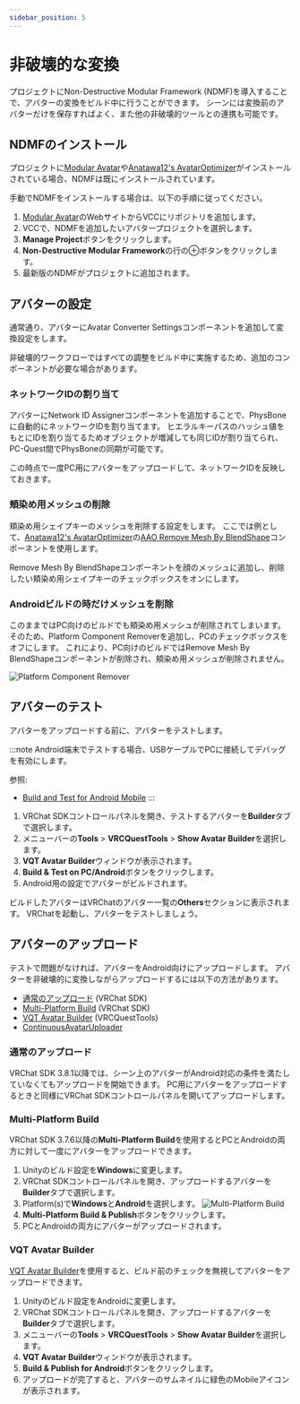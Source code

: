 ```yaml
---
sidebar_position: 5
---
```


# 非破壊的な変換

プロジェクトにNon-Destructive Modular Framework (NDMF)を導入することで、アバターの変換をビルド中に行うことができます。
シーンには変換前のアバターだけを保存すればよく、また他の非破壊的ツールとの連携も可能です。

## NDMFのインストール

プロジェクトに[Modular Avatar]や[Anatawa12's AvatarOptimizer]がインストールされている場合、NDMFは既にインストールされています。

手動でNDMFをインストールする場合は、以下の手順に従ってください。

1. [Modular Avatar]のWebサイトからVCCにリポジトリを追加します。
2. VCCで、NDMFを追加したいアバタープロジェクトを選択します。
3. **Manage Project**ボタンをクリックします。
4. **Non-Destructive Modular Framework**の行の⊕ボタンをクリックします。
5. 最新版のNDMFがプロジェクトに追加されます。

## アバターの設定

通常通り、アバターにAvatar Converter Settingsコンポーネントを追加して変換設定をします。

非破壊的ワークフローではすべての調整をビルド中に実施するため、追加のコンポーネントが必要な場合があります。

### ネットワークIDの割り当て

アバターにNetwork ID Assignerコンポーネントを追加することで、PhysBoneに自動的にネットワークIDを割り当てます。
ヒエラルキーパスのハッシュ値をもとにIDを割り当てるためオブジェクトが増減しても同じIDが割り当てられ、PC-Quest間でPhysBoneの同期が可能です。

この時点で一度PC用にアバターをアップロードして、ネットワークIDを反映しておきます。

### 頬染め用メッシュの削除

頬染め用シェイプキーのメッシュを削除する設定をします。
ここでは例として、[Anatawa12's AvatarOptimizer]の[AAO Remove Mesh By BlendShape](https://vpm.anatawa12.com/avatar-optimizer/ja/docs/reference/remove-mesh-by-blendshape/)コンポーネントを使用します。

Remove Mesh By BlendShapeコンポーネントを顔のメッシュに追加し、削除したい頬染め用シェイプキーのチェックボックスをオンにします。

### Androidビルドの時だけメッシュを削除

このままではPC向けのビルドでも頬染め用メッシュが削除されてしまいます。
そのため、Platform Component Removerを追加し、PCのチェックボックスをオフにします。
これにより、PC向けのビルドではRemove Mesh By BlendShapeコンポーネントが削除され、頬染め用メッシュが削除されません。

![Platform Component Remover](/img/platform-component-remover.png)

## アバターのテスト

アバターをアップロードする前に、アバターをテストします。

:::note
Android端末でテストする場合、USBケーブルでPCに接続してデバッグを有効にします。

参照:
- [Build and Test for Android Mobile](https://creators.vrchat.com/platforms/android/build-test-mobile/)
:::

1. VRChat SDKコントロールパネルを開き、テストするアバターを**Builder**タブで選択します。
2. メニューバーの**Tools** > **VRCQuestTools** > **Show Avatar Builder**を選択します。
3. **VQT Avatar Builder**ウィンドウが表示されます。
4. **Build & Test on PC/Android**ボタンをクリックします。
5. Android用の設定でアバターがビルドされます。

ビルドしたアバターはVRChatのアバター一覧の**Others**セクションに表示されます。
VRChatを起動し、アバターをテストしましょう。

## アバターのアップロード

テストで問題がなければ、アバターをAndroid向けにアップロードします。
アバターを非破壊的に変換しながらアップロードするには以下の方法があります。

- [通常のアップロード](#通常のアップロード) (VRChat SDK)
- [Multi-Platform Build](#multi-platform-build) (VRChat SDK)
- [VQT Avatar Builder](#vqt-avatar-builder) (VRCQuestTools)
- [ContinuousAvatarUploader](https://github.com/anatawa12/ContinuousAvatarUploader)

### 通常のアップロード

VRChat SDK 3.8.1以降では、シーン上のアバターがAndroid対応の条件を満たしていなくてもアップロードを開始できます。
PC用にアバターをアップロードするときと同様にVRChat SDKコントロールパネルを開いてアップロードします。

### Multi-Platform Build

VRChat SDK 3.7.6以降の**Multi-Platform Build**を使用するとPCとAndroidの両方に対して一度にアバターをアップロードできます。

1. Unityのビルド設定を**Windows**に変更します。
2. VRChat SDKコントロールパネルを開き、アップロードするアバターを**Builder**タブで選択します。
3. Platform(s)で**Windows**と**Android**を選択します。
    ![Multi-Platform Build](/img/multi_platform_build.png)
4. **Multi-Platform Build & Publish**ボタンをクリックします。
5. PCとAndroidの両方にアバターがアップロードされます。

### VQT Avatar Builder

[VQT Avatar Builder]を使用すると、ビルド前のチェックを無視してアバターをアップロードできます。

1. Unityのビルド設定をAndroidに変更します。
2. VRChat SDKコントロールパネルを開き、アップロードするアバターを**Builder**タブで選択します。
3. メニューバーの**Tools** > **VRCQuestTools** > **Show Avatar Builder**を選択します。
4. **VQT Avatar Builder**ウィンドウが表示されます。
5. **Build & Publish for Android**ボタンをクリックします。
6. アップロードが完了すると、アバターのサムネイルに緑色のMobileアイコンが表示されます。

[Modular Avatar]: https://modular-avatar.nadena.dev/ja
[Anatawa12's AvatarOptimizer]: https://vpm.anatawa12.com/avatar-optimizer/ja/
[VQT Avatar Builder]: ../references/main-menu/show-avatar-builder.md
